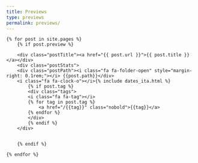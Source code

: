 ```yaml
---
title: Previews
type: previews
permalink: previews/
---
```


    {% for post in site.pages %}
        {% if post.preview %}

        <div class="postTitle"><a href="{{ post.url }}">{{ post.title }}</a></div>
        <div class="postStats">
        <div class="postPath"><i class="fa fa-folder-open" style="margin-right: 0.1rem;"></i> {{post.path}}</div>
        <i class="fa fa-clock-o"></i>{% include dates_ita.html %}
            {% if post.tag %}
            <div class="tags">
            <i class="fa fa-tag"></i>
            {% for tag in post.tag %}
                <a href="/{{tag}}" class="nobold">{{tag}}</a>
            {% endfor %}
            </div>
            {% endif %}
        </div>


        {% endif %}

    {% endfor %}